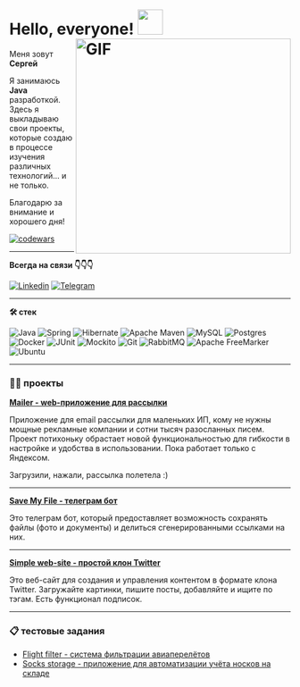 <!-- Header -->
# Hello, everyone! <img src = "https://raw.githubusercontent.com/MartinHeinz/MartinHeinz/master/wave.gif" width = 45px> <img align="right" alt="GIF" src="https://i.giphy.com/media/v1.Y2lkPTc5MGI3NjExZ2JycDZucmhvY3p0dDVpc3gzY2N2cDVoYjFqejkybW42dXVqNWc2dCZlcD12MV9pbnRlcm5hbF9naWZfYnlfaWQmY3Q9Zw/JqmupuTVZYaQX5s094/giphy.gif" width="385"/>

Меня зовут **Сергей**  

Я занимаюсь **Java** разработкой. Здесь я выкладываю свои проекты, которые создаю в процессе изучения различных технологий... и не только.

Благодарю за внимание и хорошего дня!

[![codewars](https://www.codewars.com/users/Serhio%20Gonsales/badges/micro)](https://www.codewars.com/users/Serhio%20Gonsales)

---

**Всегда на связи 👇👇👇**

[![Linkedin](https://img.shields.io/badge/LinkedIn-blue?style=for-the-badge&logo=linkedin&logoColor=white)](https://www.linkedin.com/in/sergey-lukushin)
[![Telegram](https://img.shields.io/badge/Telegram-blue?style=for-the-badge&logo=telegram&logoColor=white)](https://t.me/Sergey_Lukushin)

---

**🛠 стек**

![Java](https://img.shields.io/badge/java-%23ED8B00.svg?style=for-the-badge&logo=openjdk&logoColor=white)
![Spring](https://img.shields.io/badge/spring-%236DB33F.svg?style=for-the-badge&logo=spring&logoColor=white)
![Hibernate](https://img.shields.io/badge/Hibernate-59666C?style=for-the-badge&logo=Hibernate&logoColor=white)
![Apache Maven](https://img.shields.io/badge/Apache%20Maven-C71A36?style=for-the-badge&logo=Apache%20Maven&logoColor=white)
![MySQL](https://img.shields.io/badge/mysql-4479A1.svg?style=for-the-badge&logo=mysql&logoColor=white)
![Postgres](https://img.shields.io/badge/postgres-%23316192.svg?style=for-the-badge&logo=postgresql&logoColor=white)
![Docker](https://img.shields.io/badge/docker-%230db7ed.svg?style=for-the-badge&logo=docker&logoColor=white)
![JUnit](https://img.shields.io/badge/junit-%25A162.svg?style=for-the-badge&color=red&logo=junit5&logoColor=white)
![Mockito](https://img.shields.io/badge/mockito-20B2AA?style=for-the-badge)
![Git](https://img.shields.io/badge/git-%23F05033.svg?style=for-the-badge&logo=git&logoColor=white)
![RabbitMQ](https://img.shields.io/badge/Rabbitmq-FF6600?style=for-the-badge&logo=rabbitmq&logoColor=white)
![Apache FreeMarker](https://img.shields.io/badge/freemarker-%326CAC.svg?style=for-the-badge&color=blue&logo=apachefreemarker&logoColor=white)
![Ubuntu](https://img.shields.io/badge/Ubuntu-E95420?style=for-the-badge&logo=ubuntu&logoColor=white)

---

### 👨‍💻 проекты

**[Mailer - web-приложение для рассылки](https://github.com/SerhioGonsales/Mailing_web_app)**

Приложение для email рассылки для маленьких ИП, кому не нужны мощные рекламные компании и сотни тысяч разосланных писем.
Проект потихоньку обрастает новой функциональностью для гибкости в настройке и удобства в использовании. Пока работает только с Яндексом.

Загрузили, нажали, рассылка полетела :)

--- 

**[Save My File - телеграм бот](https://github.com/SerhioGonsales/SMF-tb)**

Это телеграм бот, который предоставляет возможность сохранять файлы (фото и документы) и делиться сгенерированными ссылками на них.

---

**[Simple web-site - простой клон Twitter](https://github.com/SerhioGonsales/Simple_web_site)**

Это веб-сайт для создания и управления контентом в формате клона Twitter. Загружайте картинки, пишите посты, добавляйте и ищите по тэгам. Есть функционал подписок. 

---

### 📋 тестовые задания

- [Flight filter - система фильтрации авиаперелётов](https://github.com/SerhioGonsales/Flight_filter_app)
- [Socks storage - приложение для автоматизации учёта носков на складе](https://github.com/SerhioGonsales/Socks-storage-app)
